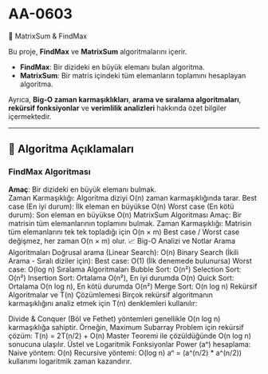 # AA-0603
 🔢 MatrixSum & FindMax  

Bu proje, **FindMax** ve **MatrixSum** algoritmalarını içerir.  
- **FindMax**: Bir dizideki en büyük elemanı bulan algoritma.  
- **MatrixSum**: Bir matris içindeki tüm elemanların toplamını hesaplayan algoritma.  

Ayrıca, **Big-O zaman karmaşıklıkları**, **arama ve sıralama algoritmaları**, **rekürsif fonksiyonlar** ve **verimlilik analizleri** hakkında özet bilgiler içermektedir.

---

## 📌 Algoritma Açıklamaları  

### **FindMax Algoritması**  
**Amaç**: Bir dizideki en büyük elemanı bulmak.  
Zaman Karmaşıklığı:
Algoritma diziyi O(n) zaman karmaşıklığında tarar.
Best case (En iyi durum): İlk eleman en büyükse O(n)
Worst case (En kötü durum): Son eleman en büyükse O(n)
MatrixSum Algoritması
Amaç: Bir matrisin tüm elemanlarının toplamını bulmak.
Zaman Karmaşıklığı:
Matrisin tüm elemanlarını tek tek topladığı için O(n × m)
Best case / Worst case değişmez, her zaman O(n × m) olur.
📈 Big-O Analizi ve Notlar
Arama Algoritmaları
Doğrusal arama (Linear Search): O(n)
Binary Search (İkili Arama - Sıralı diziler için):
Best case: O(1) (İlk denemede bulunursa)
Worst case: O(log n)
Sıralama Algoritmaları
Bubble Sort: O(n²)
Selection Sort: O(n²)
Insertion Sort: Ortalama O(n²), En iyi durumda O(n)
Quick Sort: Ortalama O(n log n), En kötü durumda O(n²)
Merge Sort: O(n log n)
Rekürsif Algoritmalar ve T(n) Çözümlemesi
Birçok rekürsif algoritmanın karmaşıklığını analiz etmek için T(n) denklemleri kullanılır:

Divide & Conquer (Böl ve Fethet) yöntemleri genellikle O(n log n) karmaşıklığa sahiptir.
Örneğin, Maximum Subarray Problem için rekürsif çözüm:
T(n) = 2T(n/2) + O(n)
Master Teoremi ile çözüldüğünde O(n log n) sonucuna ulaşılır.
Üstel ve Logaritmik Fonksiyonlar
Power (aⁿ) hesaplama:
Naive yöntem: O(n)
Recursive yöntemi: O(log n)
aⁿ = (a^(n/2) * a^(n/2)) kullanımı logaritmik zaman kazandırır.
